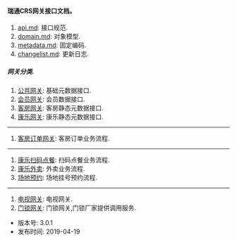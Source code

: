 #### 瑞通CRS网关接口文档。

1. [api.md](api.md):            接口规范.
1. [domain.md](domain.md):      对象模型.
1. [metadata.md](metadata.md):  固定编码.
1. [changelist.md](changelist.md): 更新日志.

##### 网关分类.
1. [公共网关](gateway/commonGateWay.md): 基础元数据接口.
1. [会员网关](gateway/memberGateWay.md): 会员数据接口.
1. [客房网关](gateway/kfGateWay.md): 客房静态元数据接口.
1. [康乐网关](gateway/klGateWay.md): 康乐静态元数据接口.
----
1. [客房订单网关](gateway/kfOrderGateWay.md): 客房订单业务流程.
---
1. [康乐扫码点餐](gateway/klOrderDCGateWay.md): 扫码点餐业务流程.
1. [康乐外卖](gateway/klOrderWMGateWay.md): 外卖业务流程.
1. [场地预约](gateway/klOrderYYGateWay.md): 场地挂号预约流程.
---
1. [电视网关](gateway/tvGateWay.md): 电视网关.
1. [门锁网关](gateway/doorGateWay.md): 门锁网关,门锁厂家提供调用服务.

- 版本号: 3.0.1
- 发布时间: 2019-04-19